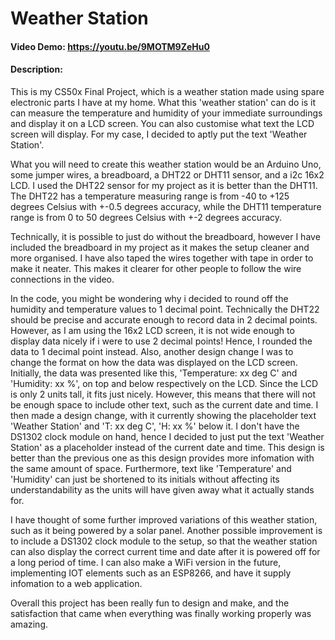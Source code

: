 # Weather Station
#### Video Demo:  https://youtu.be/9MOTM9ZeHu0
#### Description:

This is my CS50x Final Project, which is a weather station made using spare electronic parts I have at my home. What this 'weather station' can do is it can measure the temperature and humidity of your immediate surroundings and display it on a LCD screen. You can also customise what text the LCD screen will display. For my case, I decided to aptly put the text 'Weather Station'.

What you will need to create this weather station would be an Arduino Uno, some jumper wires, a breadboard, a DHT22 or DHT11 sensor, and a i2c 16x2 LCD. I used the DHT22 sensor for my project as it is better than the DHT11. The DHT22 has a temperature measuring range is from -40 to +125 degrees Celsius with +-0.5 degrees accuracy, while the DHT11 temperature range is from 0 to 50 degrees Celsius with +-2 degrees accuracy.

Technically, it is possible to just do without the breadboard, however I have included the breadboard in my project as it makes the setup cleaner and more organised. I have also taped the wires together with tape in order to make it neater. This makes it clearer for other people to   follow the wire connections in the video.

In the code, you might be wondering why i decided to round off the humidity and temperature values to 1 decimal point. Technically the DHT22 should be precise and accurate enough to record data in 2 decimal points. However, as I am using the 16x2 LCD screen, it is not wide enough to display data nicely if i were to use 2 decimal points! Hence, I rounded the data to 1 decimal point instead. Also, another design change I was to change the format on how the data was displayed on the LCD screen. Initially, the data was presented like this, 'Temperature: xx deg C' and 'Humidity: xx %', on top and below respectively on the LCD. Since the LCD is only 2 units tall, it fits just nicely. However, this means that there will not be enough space to include other text, such as the current date and time. I then made a design change, with it currently showing the placeholder text 'Weather Station' and 'T: xx deg C', 'H: xx %' below it. I don't have the DS1302 clock module on hand, hence I decided to just put the text 'Weather Station' as a placeholder instead of the current date and time. This design is better than the previous one as this design provides more infomation with the same amount of space. Furthermore, text like 'Temperature' and 'Humidity' can just be shortened to its initials without affecting its understandability as the units will have given away what it actually stands for.

I have thought of some further improved variations of this weather station, such as it being powered by a solar panel. Another possible improvement is to include a DS1302 clock module to the setup, so that the weather station can also display the correct current time and date after it is powered off for a long period of time. I can also make a WiFi version in the future, implementing IOT elements such as an ESP8266, and have it supply infomation to a web application.

Overall this project has been really fun to design and make, and the satisfaction that came when everything was finally working properly was amazing.